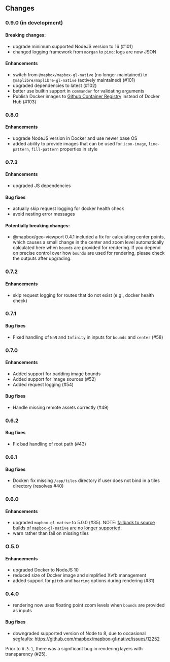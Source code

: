 ## Changes

### 0.9.0 (in development)

#### Breaking changes:

-   upgrade minimum supported NodeJS version to 16 (#101)
-   changed logging framework from `morgan` to `pino`; logs are now JSON

#### Enhancements

-   switch from `@mapbox/mapbox-gl-native` (no longer maintained) to `@maplibre/maplibre-gl-native` (actively maintained) (#101)
-   upgraded dependencies to latest (#102)
-   better use builtin support in `commander` for validating arguments
-   Publish Docker images to [Github Container Registry](https://github.com/consbio/mbgl-renderer/pkgs/container/mbgl-renderer) instead of Docker Hub (#103)

### 0.8.0

#### Enhancements

-   upgrade NodeJS version in Docker and use newer base OS
-   added ability to provide images that can be used for `icon-image`, `line-pattern`, `fill-pattern` properties in style

### 0.7.3

#### Enhancements

-   upgraded JS dependencies

#### Bug fixes

-   actually skip request logging for docker health check
-   avoid nesting error messages

#### Potentially breaking changes:

-   @mapbox/geo-viewport 0.4.1 included a fix for calculating center points, which
    causes a small change in the center and zoom level automatically calculated
    here when `bounds` are provided for rendering. If you depend on precise
    control over how `bounds` are used for rendering, please check the outputs
    after upgrading.

### 0.7.2

#### Enhancements

-   skip request logging for routes that do not exist (e.g., docker health check)

### 0.7.1

#### Bug fixes

-   Fixed handling of `NaN` and `Infinity` in inputs for `bounds` and `center` (#58)

### 0.7.0

#### Enhancements

-   Added support for padding image bounds
-   Added support for image sources (#52)
-   Added request logging (#54)

#### Bug fixes

-   Handle missing remote assets correctly (#49)

### 0.6.2

#### Bug fixes

-   Fix bad handling of root path (#43)

### 0.6.1

#### Bug fixes

-   Docker: fix missing `/app/tiles` directory if user does not bind in a tiles directory (resolves #40)

### 0.6.0

#### Enhancements

-   upgraded `mapbox-gl-native` to 5.0.0 (#35). NOTE: [fallback to source builds of `mapbox-gl-native` are no longer supported](https://github.com/mapbox/mapbox-gl-native/blob/master/platform/node/CHANGELOG.md#500).
-   warn rather than fail on missing tiles

### O.5.0

#### Enhancements

-   upgraded Docker to NodeJS 10
-   reduced size of Docker image and simplified Xvfb management
-   added support for `pitch` and `bearing` options during rendering (#31)

### 0.4.0

-   rendering now uses floating point zoom levels when `bounds` are provided as inputs

#### Bug fixes

-   downgraded supported version of Node to 8, due to occasional segfaults: https://github.com/mapbox/mapbox-gl-native/issues/12252

Prior to `0.3.1`, there was a significant bug in rendering layers with transparency (#25).

